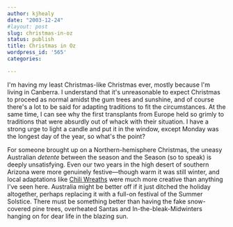 ```yaml
---
author: kjhealy
date: "2003-12-24"
#layout: post
slug: christmas-in-oz
status: publish
title: Christmas in Oz
wordpress_id: '565'
categories:

---
```


I'm having my least Christmas-like Christmas ever, mostly because I'm living in Canberra. I understand that it's unreasonable to expect Christmas to proceed as normal amidst the gum trees and sunshine, and of course there's a lot to be said for adapting traditions to fit the circumstances. At the same time, I can see why the first transplants from Europe held so grimly to traditions that were absurdly out of whack with their situation. I have a strong urge to light a candle and put it in the window, except Monday was the longest day of the year, so what's the point?

For someone brought up on a Northern-hemisphere Christmas, the uneasy Australian *detente* between the season and the Season (so to speak) is deeply unsatisfying. Even our two years in the high desert of southern Arizona were more genuinely festive—though warm it was still winter, and local adaptations like [Chili Wreaths](https://ssl4.pair.com/edmdubis/catalog/C3A.html) were much more creative than anything I've seen here. Australia might be better off if it just ditched the holiday altogether, perhaps replacing it with a full-on festival of the Summer Solstice. There must be something better than having the fake snow-covered pine trees, overheated Santas and In-the-bleak-Midwinters hanging on for dear life in the blazing sun.
